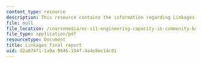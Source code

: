 ```yaml
---
content_type: resource
description: This resource contains the information regarding Linkages final report.
file: null
file_location: /coursemedia/ec-s11-engineering-capacity-in-community-based-healthcare-fall-2005/d2a074f11a9a9846194f4a4e8ec14c01_MITEC_S11F05_lnkg_final_rprt.pdf
file_type: application/pdf
resourcetype: Document
title: Linkages final report
uid: d2a074f1-1a9a-9846-194f-4a4e8ec14c01
---
```

